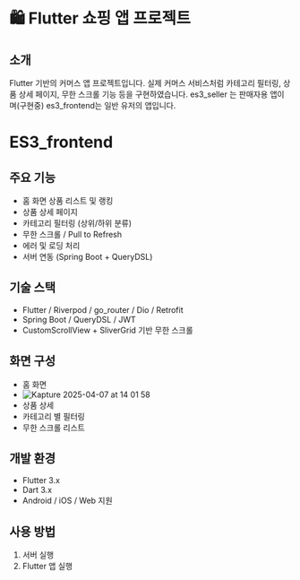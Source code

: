 # 🛍️ Flutter 쇼핑 앱 프로젝트

## 소개
Flutter 기반의 커머스 앱 프로젝트입니다. 실제 커머스 서비스처럼 카테고리 필터링, 상품 상세 페이지, 무한 스크롤 기능 등을 구현하였습니다.
es3_seller 는 판매자용 앱이며(구현중) es3_frontend는 일반 유저의 앱입니다.

# ES3_frontend
## 주요 기능
- 홈 화면 상품 리스트 및 랭킹
- 상품 상세 페이지
- 카테고리 필터링 (상위/하위 분류)
- 무한 스크롤 / Pull to Refresh
- 에러 및 로딩 처리
- 서버 연동 (Spring Boot + QueryDSL)

## 기술 스택
- Flutter / Riverpod / go_router / Dio / Retrofit
- Spring Boot / QueryDSL / JWT
- CustomScrollView + SliverGrid 기반 무한 스크롤

## 화면 구성
- 홈 화면
- ![Kapture 2025-04-07 at 14 01 58](https://github.com/user-attachments/assets/6a445f15-a816-4db2-ab0b-ef38ef53f61b)
- 상품 상세
- 카테고리 별 필터링
- 무한 스크롤 리스트

## 개발 환경
- Flutter 3.x
- Dart 3.x
- Android / iOS / Web 지원

## 사용 방법
1. 서버 실행
2. Flutter 앱 실행
